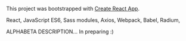This project was bootstrapped with [Create React App](https://github.com/facebook/create-react-app).

React,
JavaScript ES6,
Sass modules,
Axios,
Webpack,
Babel,
Radium,


ALPHABETA DESCRIPTION... In preparing :) 
